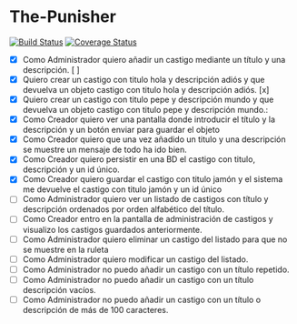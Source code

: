 The-Punisher
============
[![Build Status](https://travis-ci.org/Upplication/The-Punisher.svg?branch=jarnaiz)](https://travis-ci.org/Upplication/The-Punisher) [![Coverage Status](https://coveralls.io/repos/Upplication/The-Punisher/badge.png?branch=jarnaiz)](https://coveralls.io/r/Upplication/The-Punisher?branch=jarnaiz)

- [x] Como Administrador quiero añadir un castigo mediante un título y una descripción. [ ]
 - [x] Quiero crear un castigo con titulo hola y descripción adiós y que devuelva un objeto castigo con titulo hola y descripción adiós. [x]
 - [x] Quiero crear un castigo con titulo pepe y descripción mundo y que devuelva un objeto castigo con titulo pepe y descripción mundo.:
 - [x] Como Creador quiero ver una pantalla donde introducir el título y la descripción y un botón enviar para guardar el objeto
 - [x] Como Creador quiero que una vez añadido un titulo y una descripción se muestre un mensaje de todo ha ido bien.
 - [x] Como Creador quiero persistir en una BD el castigo con titulo, descripción y un id único.
 - [x] Como Creador quiero guardar el castigo con titulo jamón y el sistema me devuelve el castigo con titulo jamón y un id único
- [ ] Como Administrador quiero ver un listado de castigos con título y descripción ordenados por orden alfabético del título.
 - [ ] Como Creador entro en la pantalla de administración de castigos y visualizo los castigos guardados anteriormente.
- [ ] Como Administrador quiero eliminar un castigo del listado para que no se muestre en la ruleta
- [ ] Como Administrador quiero modificar un castigo del listado.
- [ ] Como Administrador no puedo añadir un castigo con un título repetido.
- [ ] Como Administrador no puedo añadir un castigo con un título descripción vacíos.
- [ ] Como Administrador no puedo añadir un castigo con un título o descripción de más de 100 caracteres.
